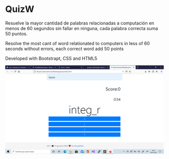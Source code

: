 # QuizW
Resuelve la mayor cantidad de palabras relacionadas a computación en menos de 60 segundos sin fallar en ninguna, cada palabra correcta suma 50 puntos.


Resolve the most cant of word relationated to computers in less of 60 seconds without errors, each correct word add 50 points

Developed with Bootstrapt, CSS and HTML5

<img src="images/2021-01-18.png">
